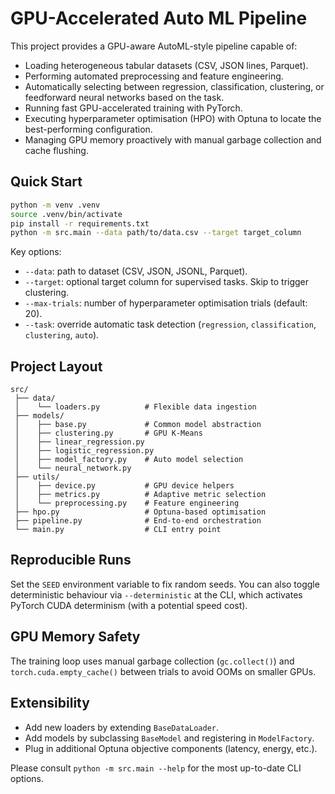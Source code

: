 # GPU-Accelerated Auto ML Pipeline

This project provides a GPU-aware AutoML-style pipeline capable of:

- Loading heterogeneous tabular datasets (CSV, JSON lines, Parquet).
- Performing automated preprocessing and feature engineering.
- Automatically selecting between regression, classification, clustering, or feedforward neural networks based on the task.
- Running fast GPU-accelerated training with PyTorch.
- Executing hyperparameter optimisation (HPO) with Optuna to locate the best-performing configuration.
- Managing GPU memory proactively with manual garbage collection and cache flushing.

## Quick Start

```bash
python -m venv .venv
source .venv/bin/activate
pip install -r requirements.txt
python -m src.main --data path/to/data.csv --target target_column
```

Key options:

- `--data`: path to dataset (CSV, JSON, JSONL, Parquet).
- `--target`: optional target column for supervised tasks. Skip to trigger clustering.
- `--max-trials`: number of hyperparameter optimisation trials (default: 20).
- `--task`: override automatic task detection (`regression`, `classification`, `clustering`, `auto`).

## Project Layout

```
src/
 ├── data/
 │    └── loaders.py          # Flexible data ingestion
 ├── models/
 │    ├── base.py             # Common model abstraction
 │    ├── clustering.py       # GPU K-Means
 │    ├── linear_regression.py
 │    ├── logistic_regression.py
 │    ├── model_factory.py    # Auto model selection
 │    └── neural_network.py
 ├── utils/
 │    ├── device.py           # GPU device helpers
 │    ├── metrics.py          # Adaptive metric selection
 │    └── preprocessing.py    # Feature engineering
 ├── hpo.py                   # Optuna-based optimisation
 ├── pipeline.py              # End-to-end orchestration
 └── main.py                  # CLI entry point
```

## Reproducible Runs

Set the `SEED` environment variable to fix random seeds. You can also toggle deterministic behaviour via `--deterministic` at the CLI, which activates PyTorch CUDA determinism (with a potential speed cost).

## GPU Memory Safety

The training loop uses manual garbage collection (`gc.collect()`) and `torch.cuda.empty_cache()` between trials to avoid OOMs on smaller GPUs.

## Extensibility

- Add new loaders by extending `BaseDataLoader`.
- Add models by subclassing `BaseModel` and registering in `ModelFactory`.
- Plug in additional Optuna objective components (latency, energy, etc.).

Please consult `python -m src.main --help` for the most up-to-date CLI options.
